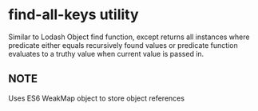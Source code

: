 # find-all-keys utility

Similar to Lodash Object find function, except returns all instances where predicate either equals recursively found values or predicate function evaluates to a truthy value when current value is passed in.

## NOTE

Uses ES6 WeakMap object to store object references